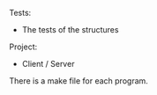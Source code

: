 Tests:
- The tests of the structures

Project:
- Client / Server

There is a make file for each program.
